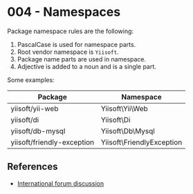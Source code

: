 # 004 - Namespaces

Package namespace rules are the following:

1. PascalCase is used for namespace parts.
2. Root vendor namespace is `Yiisoft`.
3. Package name parts are used in namespace.
4. Adjective is added to a noun and is a single part.


Some examples:

| Package                    | Namespace
|----------------------------|-----------------
| yiisoft/yii-web            | Yiisoft\Yii\Web
| yiisoft/di                 | Yiisoft\Di
| yiisoft/db-mysql           | Yiisoft\Db\Mysql
| yiisoft/friendly-exception | Yiisoft\FriendlyException

## References

- [International forum discussion](https://forum.yiiframework.com/t/use-yiisoft-as-a-root-namespace-instead-of-yii-for-yii-3-packages/125734)
